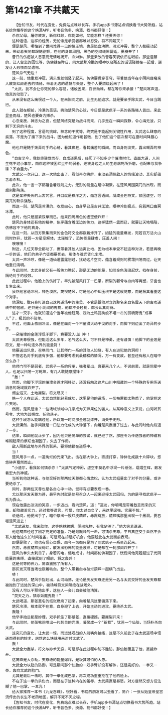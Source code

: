 # 第1421章 不共戴天
        【告知书友，时代在变化，免费站点难以长存，手机app多书源站点切换看书大势所趋，站长给你推荐的这个换源APP，听书音色多、换源、找书都好使！】
       杀你父母，屠你故友，斩你红颜，你能如何，又能怎样？还要灭你！
       这种话语，这样的经历，无论谁是承受者都难以忍受，将不同戴天！
       便是楚风，哪怕到了世间难得一见的恒王境，也是怒血沸腾，魂光冲霄，整个人都摇动起来，带动着天地都跟随剧颤，在他的身体周围，黑色的空间缝隙蔓延，要崩开了！
       昔日的伤疤被人恶意而无情地揭开，血淋淋，那些亲故的音容笑貌依旧在眼前，那些温馨的，让人留恋的回忆等，仿佛就在昨日，同太武那冷酷的眼神以及残忍的话语碰撞在一起后，越发让人悲愤而又遗憾。
       楚风杀气无边！
       这一刻，他重发冲冠，满头发丝倒竖了起来，仿佛要贯穿苍穹，带着他当年在小阴间目睹亲人故友红颜逝去的情绪，带着无边的遗憾与失落，整个人要燃烧起来了！
       “太武，我不会让你死的那么容易，诸般因果，百世劫难，都在等你来承接！”楚风寒声道，他真的动怒了。
       从来没有这么痛恨过一个人，在来阳间之前，此生无他追求，就是要亲手除太武，今日当践行。
       此人就在眼前，冷漠的恶语，挑动楚风的心弦，今日便是武疯子一系的各路强人皆出，来此显圣而战，楚风也要奋力搏杀。
       心念亲故，神志为之哀，但楚风终究是为战斗而来，几乎是在一瞬间寂静，令心海无波，只剩下无穷的斗志。
       到了这种程度，言语的挑衅，神念的干扰等，终究是不能起到关键性作用，太武这么肆意的奚落，不是为了接下来的战斗，因为他知道作用甚微，到了他们这个层次都可在霎时间降服心魔。
       他也只是随手拨弄对手的心绪，看其癫狂，看其痛苦的瞬间，而自身则淡笑，露出嘲弄的神色。
       “自古至今，我始终驻世而存，自成道果后，经历了不知多少个璀璨时代，直面大道，人间生死不过小事尔，而你这种被困红尘中的弱者，还被身边之人的生老病死所折磨，也配来与我争锋？不自量力。”
       太武又一次开口，这一次他出击了，看似再次挑衅，主动去调控敌人的情绪波动，其实却蕴含着杀机。
       此次，他一言一字都蕴含着规则之力，无形的能量在暗中凝聚，在楚风周围突兀的出现，而后刹那降落。
       这是某种失传的上古咒言，开口就是秩序之力，蕴含言语间，凝成金色符文，锁困虚空，可突兀的斩杀强敌。
       而这一刻，楚风是冷漠的，收发由心，自身早已是古井无波，眼神冷到极点，宛若两口幽冥冰潭。
       此时，他只是握紧双拳而已，结果四周黑色的虚空便炸开！
       楚风的身体还有他的精神，似乎蕴含着无边的伟力，这样猛然一震而已，就要让天地塌陷，仿佛容不下他的真身。
       在这一刻，从四方聚集而来的金色符文全都跟着炸开了，凶猛的能量爆发，宛若百万活火山同时炸开，犹若一方星空解体，太璀璨了，恐怖能量肆虐，压盖人间！
       嗖嗖嗖！
       附近，几位天尊全都动了，裹带着其他人远离此地，因为根本承受不起这种对决，若是再晚一步的话，他们的弟子门徒都要死去，形体与魂光皆化尘埃。
       太武一声冷哼，像是一道仙道雷霆划过，扰动这片空间，蕴含着规则的雾霭扫荡而过，让天地重归清明。
       与此同时，太武身前又有一股伟力腾起，那是无边的能量，如同金色海浪起伏，挡在身前，隔绝对手的侵蚀。
       此此过程中，他脸上的伤好了，早先被楚风打了一巴掌，断裂的颧骨与血肉等再塑，牙齿也复生出来。
       虽然他言语冷冽，神色漠然，蔑视楚风，可是他心中却压根不是这般随意，而是极其看重这个对手。
       他深知，敢只身打进自己这片道场中的生灵，不管是跟他对立的那名来自名震天下的古老道统中的宿敌，还只是小阴间的鬼物，他都不会轻视，都会认真对待。
       这才一交手，他就知道这个当年被他轻蔑、视为土鸡瓦狗般不堪一击的孤魂野鬼“成事儿”了，极其的不简单。
       不过，他面上依旧冷淡，像是在面对一个不值得大动干戈的对手，而脚下则迈出了奇异的步子。
       一朵璀璨的金莲浮现于脚下，竟要没入山川中！
       太武天尊很强，但能活这么多年，名气这么大，可不只是神勇，还有谨慎！他脚下的金莲是符文，是一种勾连外界的能量符！
       他要送出讯息，召唤同门，让其师门一系的其他人知晓，有人在进犯他的洞府！
       不管这名对手到底有多强，他都要考虑到最糟糕的情况，万一有变故，甚至还有敌人在暗中怎么办？
       他师门可不是弱者，武疯子一系的传承，强者辈出，真要来几个人，不说前辈，就是同辈中人，也足以扫荡一方乾坤，有几人敢随意撄锋？
       “轰！”
       然而，他脚下浮现的璀璨金莲才刚移动，还没有触及这片山川中暗藏的一个特殊的专用传送消息的场域就炸开了。
       烟尘滔天，土地撕裂，符文尽灭！
       换一个人在此话，太武自然能轻易成功，这里是他的道场，一切布置都太熟悉了，他掌控这片天地。
       然而，楚风是谁？一位场域领域中几乎成为天师果位的强人，从某种意义上来说，山河听其号令，大地为其棋盘，任他落子。
       这种手段怎么能瞒过他，所以第一时间那金莲就炸开，消失于无形。
       太武漠然，抬手间就是一口法力化成的大钟落下，向着楚风轰撞了过去，与此同时他向后退了一步。
       结果，瞬间他就止步了，因为他只是简单的尝试，就已经了然，那座专为传送强者的神磁石堆砌起来的祭坛也凝固了，失去了作用。
       敌人隔断此地与外界的联系，要将他锁在道场中。
       当！
       楚风用手一点，一道绚烂的光束飞出，击在那大钟上，直接打穿，钟体化成数十片碎块，悠悠钟声戛然而止。
       “小道尔，看我如何镇杀你！”太武气定神闲，虚空中莫名中浮现一片纸张，熠熠生辉，散发着宏大的神威。
       当听到他这种话，与他交好的那两位天尊都心情放松，认为太武掂量出了对手的分量，或许要绝杀了。
       同时，那两位天尊也是各自心中一动，觉得有必要表现一番。
       尤以那灰发天尊为甚，最早先时就是他号召众人一起来迎接太武回归，为的是寻找武疯子一系为靠山。
       现在他露出淡淡的笑意，一步迈出，看向楚风，道：“道友，你明明是带着敌意而来的天尊，却隐藏着实力，还对我等谎言，可惜，你太过自负了，来这里逞强，实属不智。”
       说话间，他便出手了，暗中祭出一股红皮葫芦，赤霞绽放，葫芦嘴那里出现一个黑洞，要吞噬楚风进去！
       “太武道友，我来助你，这等魑魅魍魉，阴间鬼物，有我足够了。”他大笑着说道。
       他这葫芦经过了刚才充足的准备，乃是最巅峰的一击，可镇杀天尊，平日真正交手自然不会有人给他这么长时间准备，可是现在却是好机会，他要趁此在太武面前表现。
       即便是败了，他也有信心自保，而今一切都只是为了同武疯子一系牵连起来。
       然而，赤皮葫芦虽绚烂，散发出恐怖的能量波纹，可是却在一刹那间炸开了！
       楚风的拳头太刺目了，身若闪电，缩地成寸，时间都仿佛凝固了，恍惚间他宛若超过了光阴能量的束缚，直接就到了眼前，将之轰碎！
       这是何等的伟力，简直震撼了所有人。
       那灰发天尊当场也跟着咳血，整个人带着血与破烂葫芦一起横飞出去。
       哧！
       与此同时，楚风手指划出，山河动荡，无论是灰发天尊还是另一名与太武交好的金发天尊都被抛到了远处的深山中，被场域符文间隔绝在战场外。
       没有人可以干预他出手，这些人一会儿自会被他清算。
       “焚天之力，镇杀妖魔鬼物！”
       太武喝道，那张莫名的纸张燃烧了起来，向着楚风这里镇落下来。
       楚风冷漠，根本就不在意，自身迎了上去，开始主动的进攻，要绝杀太武。
       轰隆！
       他举手抬足都是妙理，双手抓住了那纸张，直接硬撼，要撕裂开来！
       与此同时，他张嘴间喷出一片刺目的光束，凝聚成一个“新我”，犹若一个仙胎，当场扑杀向太武。
       这突兀的变化，让太武一惊，而远处观战的人则嘴角抽搐，这是不久前此子在太武道场中悟道而得到的妙术，居然这么快就用来对付太武了。
       轰！
       太武全力轰杀，符文与妙术无穷，可是却在此过程中防不胜防，那仙胎覆盖了他，直接炸开。
       这简直是大杀劫，天尊级的能量爆炸，是极其可怕的大患。
       太武全力以赴的防御，可是期间那个仙胎的一双手臂却没有解体，还是完好的，一拳又一拳，轰向太武的脸门。
       尤其是最后一击时，其中一拳化成巴掌，再次成功重重抡在了他的脸上。
       不在于这一拳的杀伤力，而是在于这种内在的羞辱，太武简直是暴怒，对方居然又想方设法糊了他一巴掌，一耳光！
       给大家推荐一本书《九龙吞珠》，很好看，书荒的朋友可以去看了，简介：一张从始皇帝皇宫流传出的长生不老药地图，解开不死不灭之秘。
       【告知书友，时代在变化，免费站点难以长存，手机app多书源站点切换看书大势所趋，站长给你推荐的这个换源APP，听书音色多、换源、找书都好使！】